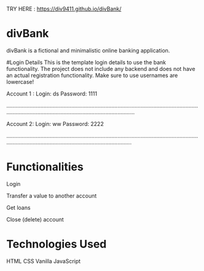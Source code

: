 TRY HERE :
https://div9411.github.io/divBank/

# divBank
divBank is a fictional and minimalistic online banking application.

#Login Details
This is the template login details to use the bank functionality. The project does not include any backend and does not have an actual registration functionality. Make sure to use usernames are lowercase!

Account 1 :
Login: ds
Password: 1111

...............................................................................................................................................................................................................

Account 2:
Login: ww
Password: 2222

.............................................................................................................................................................................................................
# Functionalities
Login

Transfer a value to another account

Get loans

Close (delete) account

# Technologies Used
HTML
CSS
Vanilla JavaScript
